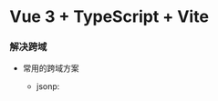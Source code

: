 # Vue 3 + TypeScript + Vite

### 解决跨域

- 常用的跨域方案

  - jsonp: <script> 不受同源策略限制
  - 跨源域资源共享 CORS: 允许Web应用服务器进行跨源访问控制
  - 使用不同的源变成同源

### 反向代理

- 代理: 请求转发
-
